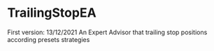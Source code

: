 # TrailingStopEA
 First version: 13/12/2021
 An Expert Advisor that trailing stop positions according presets strategies

